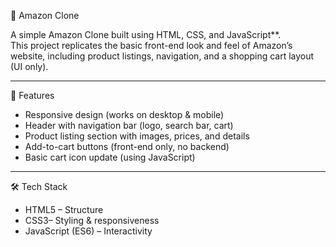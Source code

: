  🛒 Amazon Clone

A simple Amazon Clone built using HTML, CSS, and JavaScript**.  
This project replicates the basic front-end look and feel of Amazon’s website, including product listings, navigation, and a shopping cart layout (UI only).

---

 🚀 Features
- Responsive design (works on desktop & mobile)
- Header with navigation bar (logo, search bar, cart)
- Product listing section with images, prices, and details
- Add-to-cart buttons (front-end only, no backend)
- Basic cart icon update (using JavaScript)

---

 🛠️ Tech Stack
- HTML5 – Structure
- CSS3– Styling & responsiveness
- JavaScript (ES6) – Interactivity
